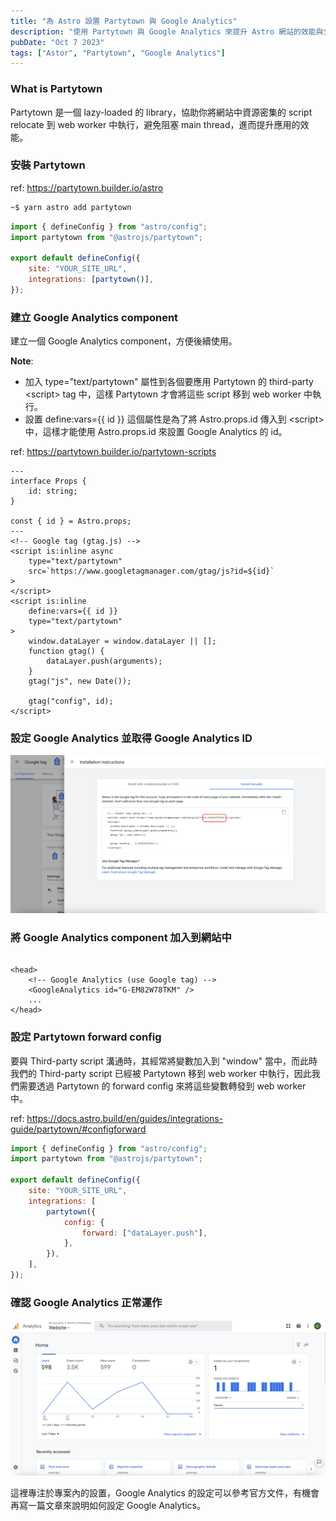 ```yaml
---
title: "為 Astro 設置 Partytown 與 Google Analytics"
description: "使用 Partytown 與 Google Analytics 來提升 Astro 網站的效能與分析網站流量"
pubDate: "Oct 7 2023"
tags: ["Astor", "Partytown", "Google Analytics"]
---
```


### What is Partytown

Partytown 是一個 lazy-loaded 的 library，協助你將網站中資源密集的 script relocate 到 web worker 中執行，避免阻塞 main thread，進而提升應用的效能。

### 安裝 Partytown

ref: <https://partytown.builder.io/astro>

```bash
~$ yarn astro add partytown
```

```js
import { defineConfig } from "astro/config";
import partytown from "@astrojs/partytown";

export default defineConfig({
	site: "YOUR_SITE_URL",
	integrations: [partytown()],
});
```

### 建立 Google Analytics component

建立一個 Google Analytics component，方便後續使用。

**Note**:

-   加入 type="text/partytown" 屬性到各個要應用 Partytown 的 third-party \<script\> tag 中，這樣 Partytown 才會將這些 script 移到 web worker 中執行。
-   設置 define:vars={{ id }} 這個屬性是為了將 Astro.props.id 傳入到 \<script\> 中，這樣才能使用 Astro.props.id 來設置 Google Analytics 的 id。

ref: <https://partytown.builder.io/partytown-scripts>

```astro
---
interface Props {
	id: string;
}

const { id } = Astro.props;
---
<!-- Google tag (gtag.js) -->
<script is:inline async
    type="text/partytown"
    src=`https://www.googletagmanager.com/gtag/js?id=${id}`
>
</script>
<script is:inline
    define:vars={{ id }}
    type="text/partytown"
>
	window.dataLayer = window.dataLayer || [];
	function gtag() {
		dataLayer.push(arguments);
	}
	gtag("js", new Date());

	gtag("config", id);
</script>
```

### 設定 Google Analytics 並取得 Google Analytics ID

![](../../assets/images/google-analytics-installation-instructions.png)

### 將 Google Analytics component 加入到網站中

```astro

<head>
    <!-- Google Analytics (use Google tag) -->
    <GoogleAnalytics id="G-EM82W78TKM" />
    ...
</head>
```

### 設定 Partytown forward config

要與 Third-party script 溝通時，其經常將變數加入到 "window" 當中，而此時我們的 Third-party script 已經被 Partytown 移到 web worker 中執行，因此我們需要透過 Partytown 的 forward config 來將這些變數轉發到 web worker 中。

ref: <https://docs.astro.build/en/guides/integrations-guide/partytown/#configforward>

```js
import { defineConfig } from "astro/config";
import partytown from "@astrojs/partytown";

export default defineConfig({
	site: "YOUR_SITE_URL",
	integrations: [
		partytown({
			config: {
				forward: ["dataLayer.push"],
			},
		}),
	],
});
```

### 確認 Google Analytics 正常運作

![](../../assets/images/google-analytics-overview.png)

這裡專注於專案內的設置，Google Analytics 的設定可以參考官方文件，有機會再寫一篇文章來說明如何設定 Google Analytics。
